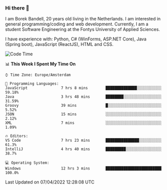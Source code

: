 ### Hi there 👋

I am Borek Bandell, 20 years old living in the Netherlands. I am interested in general programming/coding and web development. Currently, I am a student Software Engineering at the Fontys University of Applied Sciences.

I have experience with: Python, C# (WinForms, ASP.NET Core), Java (Spring boot), JavaScript (ReactJS), HTML and CSS.

<!--START_SECTION:waka-->
![Code Time](http://img.shields.io/badge/Code%20Time-60%20hrs%2057%20mins-blue)

📊 **This Week I Spent My Time On** 

```text
⌚︎ Time Zone: Europe/Amsterdam

💬 Programming Languages: 
JavaScript               7 hrs 8 mins        ██████████████░░░░░░░░░░░   59.18% 
Java                     3 hrs 48 mins       ████████░░░░░░░░░░░░░░░░░   31.59% 
Groovy                   39 mins             █░░░░░░░░░░░░░░░░░░░░░░░░   5.52% 
JSON                     15 mins             ░░░░░░░░░░░░░░░░░░░░░░░░░   2.12% 
XML                      7 mins              ░░░░░░░░░░░░░░░░░░░░░░░░░   1.09%

🔥 Editors: 
VS Code                  7 hrs 23 mins       ███████████████░░░░░░░░░░   61.3% 
IntelliJ                 4 hrs 40 mins       █████████░░░░░░░░░░░░░░░░   38.7%

💻 Operating System: 
Windows                  12 hrs 3 mins       █████████████████████████   100.0%

```


 Last Updated on 07/04/2022 12:28:08 UTC
<!--END_SECTION:waka-->

<!--**tcBorek2002/tcBorek2002** is a ✨ _special_ ✨ repository because its `README.md` (this file) appears on your GitHub profile.

Here are some ideas to get you started:

- 🔭 I’m currently working on ...
- 🌱 I’m currently learning ...
- 👯 I’m looking to collaborate on ...
- 🤔 I’m looking for help with ...
- 💬 Ask me about ...
- 📫 How to reach me: ...
- 😄 Pronouns: ...
- ⚡ Fun fact: ...
-->

